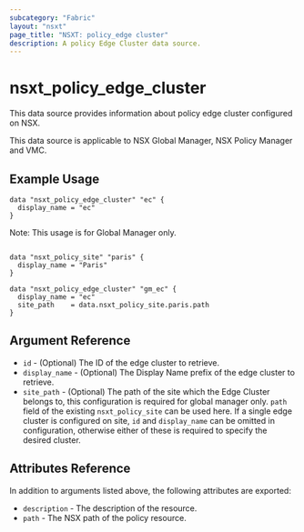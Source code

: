 ```yaml
---
subcategory: "Fabric"
layout: "nsxt"
page_title: "NSXT: policy_edge cluster"
description: A policy Edge Cluster data source.
---
```


# nsxt_policy_edge_cluster

This data source provides information about policy edge cluster configured on NSX.

This data source is applicable to NSX Global Manager, NSX Policy Manager and VMC.

## Example Usage

```hcl
data "nsxt_policy_edge_cluster" "ec" {
  display_name = "ec"
}
```

Note: This usage is for Global Manager only.
```hcl

data "nsxt_policy_site" "paris" {
  display_name = "Paris"
}

data "nsxt_policy_edge_cluster" "gm_ec" {
  display_name = "ec"
  site_path    = data.nsxt_policy_site.paris.path
}
```

## Argument Reference

* `id` - (Optional) The ID of the edge cluster to retrieve.
* `display_name` - (Optional) The Display Name prefix of the edge cluster to retrieve.
* `site_path` - (Optional) The path of the site which the Edge Cluster belongs to, this configuration is required for global manager only. `path` field of the existing `nsxt_policy_site` can be used here. If a single edge cluster is configured on site, `id` and `display_name` can be omitted in configuration, otherwise either of these is required to specify the desired cluster.

## Attributes Reference

In addition to arguments listed above, the following attributes are exported:

* `description` - The description of the resource.
* `path` - The NSX path of the policy resource.
